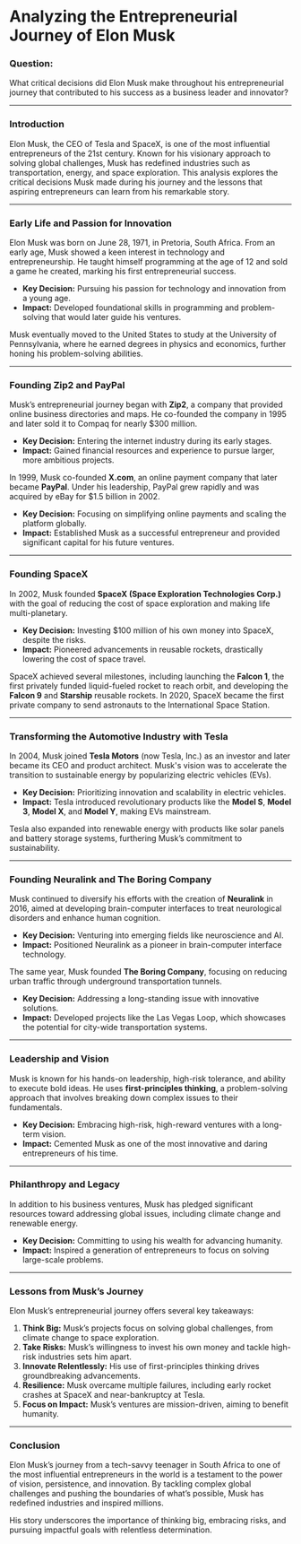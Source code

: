 # Analyzing the Entrepreneurial Journey of Elon Musk  

### Question:  
What critical decisions did Elon Musk make throughout his entrepreneurial journey that contributed to his success as a business leader and innovator?  

---

### Introduction  
Elon Musk, the CEO of Tesla and SpaceX, is one of the most influential entrepreneurs of the 21st century. Known for his visionary approach to solving global challenges, Musk has redefined industries such as transportation, energy, and space exploration. This analysis explores the critical decisions Musk made during his journey and the lessons that aspiring entrepreneurs can learn from his remarkable story.  

---

### Early Life and Passion for Innovation  
Elon Musk was born on June 28, 1971, in Pretoria, South Africa. From an early age, Musk showed a keen interest in technology and entrepreneurship. He taught himself programming at the age of 12 and sold a game he created, marking his first entrepreneurial success.  

- **Key Decision:** Pursuing his passion for technology and innovation from a young age.  
- **Impact:** Developed foundational skills in programming and problem-solving that would later guide his ventures.  

Musk eventually moved to the United States to study at the University of Pennsylvania, where he earned degrees in physics and economics, further honing his problem-solving abilities.  

---

### Founding Zip2 and PayPal  
Musk’s entrepreneurial journey began with **Zip2**, a company that provided online business directories and maps. He co-founded the company in 1995 and later sold it to Compaq for nearly $300 million.  

- **Key Decision:** Entering the internet industry during its early stages.  
- **Impact:** Gained financial resources and experience to pursue larger, more ambitious projects.  

In 1999, Musk co-founded **X.com**, an online payment company that later became **PayPal**. Under his leadership, PayPal grew rapidly and was acquired by eBay for $1.5 billion in 2002.  

- **Key Decision:** Focusing on simplifying online payments and scaling the platform globally.  
- **Impact:** Established Musk as a successful entrepreneur and provided significant capital for his future ventures.  

---

### Founding SpaceX  
In 2002, Musk founded **SpaceX (Space Exploration Technologies Corp.)** with the goal of reducing the cost of space exploration and making life multi-planetary.  

- **Key Decision:** Investing $100 million of his own money into SpaceX, despite the risks.  
- **Impact:** Pioneered advancements in reusable rockets, drastically lowering the cost of space travel.  

SpaceX achieved several milestones, including launching the **Falcon 1**, the first privately funded liquid-fueled rocket to reach orbit, and developing the **Falcon 9** and **Starship** reusable rockets. In 2020, SpaceX became the first private company to send astronauts to the International Space Station.  

---

### Transforming the Automotive Industry with Tesla  
In 2004, Musk joined **Tesla Motors** (now Tesla, Inc.) as an investor and later became its CEO and product architect. Musk's vision was to accelerate the transition to sustainable energy by popularizing electric vehicles (EVs).  

- **Key Decision:** Prioritizing innovation and scalability in electric vehicles.  
- **Impact:** Tesla introduced revolutionary products like the **Model S**, **Model 3**, **Model X**, and **Model Y**, making EVs mainstream.  

Tesla also expanded into renewable energy with products like solar panels and battery storage systems, furthering Musk’s commitment to sustainability.  

---

### Founding Neuralink and The Boring Company  
Musk continued to diversify his efforts with the creation of **Neuralink** in 2016, aimed at developing brain-computer interfaces to treat neurological disorders and enhance human cognition.  

- **Key Decision:** Venturing into emerging fields like neuroscience and AI.  
- **Impact:** Positioned Neuralink as a pioneer in brain-computer interface technology.  

The same year, Musk founded **The Boring Company**, focusing on reducing urban traffic through underground transportation tunnels.  

- **Key Decision:** Addressing a long-standing issue with innovative solutions.  
- **Impact:** Developed projects like the Las Vegas Loop, which showcases the potential for city-wide transportation systems.  

---

### Leadership and Vision  
Musk is known for his hands-on leadership, high-risk tolerance, and ability to execute bold ideas. He uses **first-principles thinking**, a problem-solving approach that involves breaking down complex issues to their fundamentals.  

- **Key Decision:** Embracing high-risk, high-reward ventures with a long-term vision.  
- **Impact:** Cemented Musk as one of the most innovative and daring entrepreneurs of his time.  

---

### Philanthropy and Legacy  
In addition to his business ventures, Musk has pledged significant resources toward addressing global issues, including climate change and renewable energy.  

- **Key Decision:** Committing to using his wealth for advancing humanity.  
- **Impact:** Inspired a generation of entrepreneurs to focus on solving large-scale problems.  

---

### Lessons from Musk’s Journey  
Elon Musk’s entrepreneurial journey offers several key takeaways:  
1. **Think Big:** Musk’s projects focus on solving global challenges, from climate change to space exploration.  
2. **Take Risks:** Musk’s willingness to invest his own money and tackle high-risk industries sets him apart.  
3. **Innovate Relentlessly:** His use of first-principles thinking drives groundbreaking advancements.  
4. **Resilience:** Musk overcame multiple failures, including early rocket crashes at SpaceX and near-bankruptcy at Tesla.  
5. **Focus on Impact:** Musk’s ventures are mission-driven, aiming to benefit humanity.  

---

### Conclusion  
Elon Musk’s journey from a tech-savvy teenager in South Africa to one of the most influential entrepreneurs in the world is a testament to the power of vision, persistence, and innovation. By tackling complex global challenges and pushing the boundaries of what’s possible, Musk has redefined industries and inspired millions.  

His story underscores the importance of thinking big, embracing risks, and pursuing impactful goals with relentless determination.  

